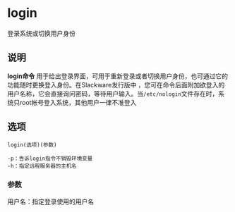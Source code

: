 login
===

登录系统或切换用户身份

## 说明

**login命令** 用于给出登录界面，可用于重新登录或者切换用户身份，也可通过它的功能随时更换登入身份。在Slackware发行版中 ，您可在命令后面附加欲登入的用户名称，它会直接询问密码，等待用户输入。当`/etc/nologin`文件存在时，系统只root帐号登入系统，其他用户一律不准登入

## 选项

```
login(选项)(参数)
```

  

```
-p：告诉login指令不销毁环境变量
-h：指定远程服务器的主机名
```

### 参数  

用户名：指定登录使用的用户名


